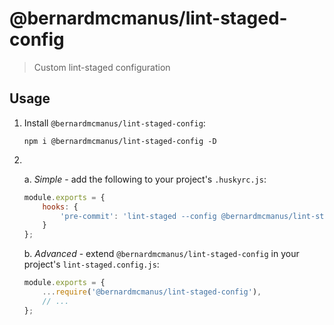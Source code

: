 # @bernardmcmanus/lint-staged-config

> Custom lint-staged configuration

## Usage

1. Install `@bernardmcmanus/lint-staged-config`:

    ```
    npm i @bernardmcmanus/lint-staged-config -D
    ```

2. <br/>

    a. _Simple_ - add the following to your project's `.huskyrc.js`:

    ```js
    module.exports = {
        hooks: {
            'pre-commit': 'lint-staged --config @bernardmcmanus/lint-staged-config'
        }
    };
    ```

    b. _Advanced_ - extend `@bernardmcmanus/lint-staged-config` in your project's `lint-staged.config.js`:

    ```js
    module.exports = {
        ...require('@bernardmcmanus/lint-staged-config'),
        // ...
    };
    ```
